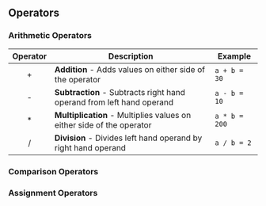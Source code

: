 ## Operators

### Arithmetic Operators

| Operator | Description                                                           | Example       |
|:--------:|-----------------------------------------------------------------------|---------------|
|     +    | **Addition** - Adds values on either side of the operator             | `a + b = 30`  |
|     -    | **Subtraction** - Subtracts right hand operand from left hand operand | `a - b = 10`  |
|     *    | **Multiplication** - Multiplies values on either side of the operator | `a * b = 200` |
| /        | **Division** - Divides left hand operand by right hand operand        | `a / b = 2`   |

### Comparison Operators

### Assignment Operators


